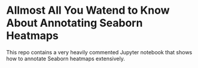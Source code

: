 # Allmost All You Watend to Know About Annotating Seaborn Heatmaps 
This repo contains a very heavily commented Jupyter notebook that shows how to annotate Seaborn heatmaps extensively. 
